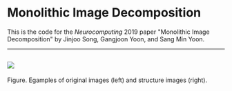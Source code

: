 # Monolithic Image Decomposition

This is the code for the *Neurocomputing* 2019 paper "Monolithic Image Decomposition" by Jinjoo Song, Gangjoon Yoon, and Sang Min Yoon.

-----------------------------------------------------------------------------------------------------------------------
<img src="https://user-images.githubusercontent.com/18275012/63567930-65897780-c5ae-11e9-9772-6ee6bccb5a74.png"></img>
-----------------------------------------------------------------------------------------------------------------------
Figure. Egamples of original images (left) and structure images (right). 
